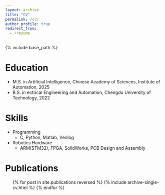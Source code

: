 ```yaml
---
layout: archive
title: "CV"
permalink: /cv/
author_profile: true
redirect_from:
  - /resume
---
```


{% include base_path %}

Education
======
* M.S. in Artificial Intelligence, Chinese Academy of Sciences, Institute of Automation, 2025
* B.S. in ectrical Engineering and Automation, Chengdu University of Technology, 2022

Skills
======
* Programming
  * C, Python, Matlab, Verilog
* Robotics Hardware
  * ARM(STM32), FPGA, SolidWorks, PCB Design and Assembly

Publications
======
  <ul>{% for post in site.publications reversed %}
    {% include archive-single-cv.html %}
  {% endfor %}</ul>

